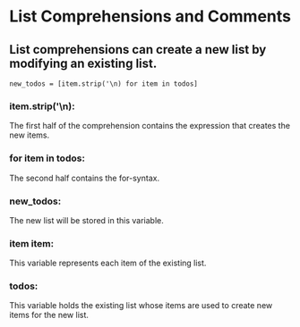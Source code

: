 # List Comprehensions and Comments

## List comprehensions can create a new list by modifying an existing list.

```
new_todos = [item.strip('\n) for item in todos]
```

### item.strip('\n):
The first half of the comprehension contains the expression that creates the new items.

### for item in todos:
The second half contains the for-syntax.

### new_todos:
The new list will be stored in this variable.

### item  item:
This variable represents each item of the existing list.

### todos:
This variable holds the existing list whose items are used to create new items for the new list.